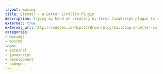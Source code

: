```yaml
---
layout: musing
title: Elevatr - A Better ScrollTo Plugin
description: Trying my hand at creating my first JavaScript plugin to solve a simple problem.
external: true
external_url: http://codepen.io/HipsterBrown/blog/building-a-better-scrollto-plugin
categories:
- musings
- musing
tags:
- external
- javascript
- development
- codepen
---
```


